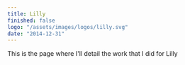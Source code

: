 ```yaml
---
title: Lilly
finished: false
logo: "/assets/images/logos/lilly.svg"
date: "2014-12-31"
---
```


This is the page where I'll detail the work that I did for Lilly
